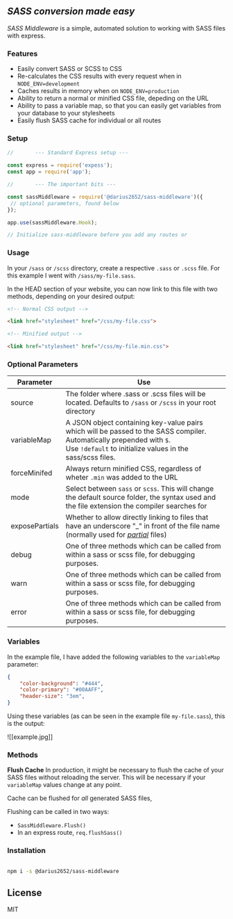 ## _SASS conversion made easy_

*SASS Middleware* is a simple, automated solution to working with SASS files with express.

### Features

- Easily convert SASS or SCSS to CSS
- Re-calculates the CSS results with every request when in `NODE_ENV=development`
- Caches results in memory when on `NODE_ENV=production`
- Ability to return a normal or minified CSS file, depeding on the URL
- Ability to pass a variable map, so that you can easily get variables from your database to your stylesheets
- Easily flush SASS cache for individual or all routes

### Setup

```js
//       --- Standard Express setup ---

const express = require('expess');
const app = require('app');

//       --- The important bits ---

const sassMiddleware = require('@darius2652/sass-middleware')({
 // optional parameters, found below
});

app.use(sassMiddleware.Hook);

// Initialize sass-middleware before you add any routes or 
```

### Usage

In your `/sass` or `/scss` directory, create a respective `.sass` or `.scss` file. 
For this example I went with `/sass/my-file.sass`.

In the HEAD section of your website, you can now link to this file with two methods, depending on your desired output:

```html
<!-- Normal CSS output -->

<link href="stylesheet" href="/css/my-file.css">

<!-- Minified output -->

<link href="stylesheet" href="/css/my-file.min.css">
```

### Optional Parameters

| Parameter      | Use                                                                                                                                                                                      |
| -------------- | ---------------------------------------------------------------------------------------------------------------------------------------------------------------------------------------- |
| source         | The folder where .sass or .scss files will be located. Defaults to `/sass` or `/scss` in your root directory                                                                             |
| variableMap    | A JSON object containing key-value pairs which will be passed to the SASS compiler. Automatically prepended with `$`. <br /> Use `!default` to initialize values in the sass/scss files. |
| forceMinifed   | Always return minified CSS, regardless of wheter `.min` was added to the URL                                                                                                             |
| mode           | Select between `sass` or `scss`. This will change the default source folder, the syntax used and the file extension the compiler searches for                                            |
| exposePartials | Whether to allow directly linking to files that have an underscore "\_" in front of the file name (normally used for [*partial*](https://sass-lang.com/guide#topic-4) files)             |
| debug          | One of three methods which can be called from within a sass or scss file, for debugging purposes.                                                                                        |
| warn           | One of three methods which can be called from within a sass or scss file, for debugging purposes.                                                                                        |
| error          | One of three methods which can be called from within a sass or scss file, for debugging purposes.                                                                                        |


### Variables
In the example file, I have added the following variables to the `variableMap` parameter:
```json
{
	"color-background": "#444",
 	"color-primary": "#00AAFF",
 	"header-size": "3em",
}
```
Using these variables (as can be seen in the example file `my-file.sass`), this is the output:

![[example.jpg]]

### Methods

**Flush Cache**
In production, it might be necessary to flush the cache of your SASS files without reloading the server. This will be necessary if your `variableMap` values change at any point.

Cache can be flushed for *all* generated SASS files, 

Flushing can be called in two ways:
- `SassMiddleware.Flush()`
- In an express route, `req.flushSass()`

### Installation

```sh

npm i -s @darius2652/sass-middleware

```

## License

MIT